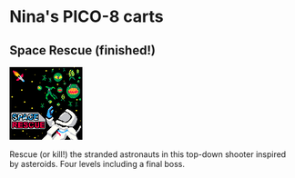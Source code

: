 Nina's PICO-8 carts
===================

## Space Rescue (finished!)

![Space Rescue screenshot](https://raw.githubusercontent.com/nsatragno/pico8-carts/master/space_rescue/space_rescue_banner.png)

Rescue (or kill!) the stranded astronauts in this top-down shooter inspired by
asteroids. Four levels including a final boss.

